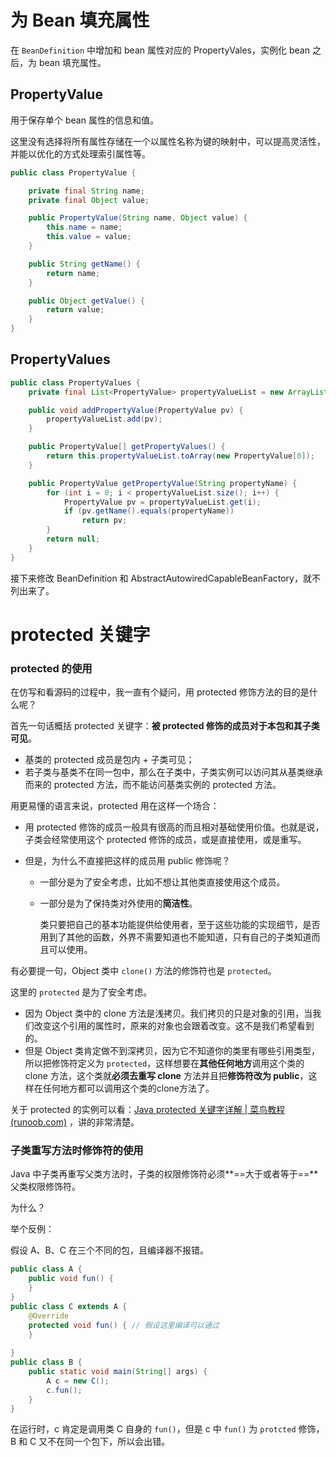# 为 Bean 填充属性



在 `BeanDefinition` 中增加和 bean 属性对应的 PropertyVales，实例化 bean 之后，为 bean 填充属性。



## PropertyValue

用于保存单个 bean 属性的信息和值。

这里没有选择将所有属性存储在一个以属性名称为键的映射中，可以提高灵活性，并能以优化的方式处理索引属性等。

```java
public class PropertyValue {

    private final String name;
    private final Object value;

    public PropertyValue(String name, Object value) {
        this.name = name;
        this.value = value;
    }

    public String getName() {
        return name;
    }

    public Object getValue() {
        return value;
    }
}
```



## PropertyValues

```java
public class PropertyValues {
    private final List<PropertyValue> propertyValueList = new ArrayList<>();

    public void addPropertyValue(PropertyValue pv) {
        propertyValueList.add(pv);
    }

    public PropertyValue[] getPropertyValues() {
        return this.propertyValueList.toArray(new PropertyValue[0]);
    }

    public PropertyValue getPropertyValue(String propertyName) {
        for (int i = 0; i < propertyValueList.size(); i++) {
            PropertyValue pv = propertyValueList.get(i);
            if (pv.getName().equals(propertyName))
                return pv;
        }
        return null;
    }
}
```



接下来修改 BeanDefinition 和 AbstractAutowiredCapableBeanFactory，就不列出来了。





# protected 关键字



### protected 的使用

在仿写和看源码的过程中，我一直有个疑问，用 protected 修饰方法的目的是什么呢？



首先一句话概括 protected 关键字：**被 protected 修饰的成员对于本包和其子类可见**。

- 基类的 protected 成员是包内 + 子类可见；
- 若子类与基类不在同一包中，那么在子类中，子类实例可以访问其从基类继承而来的 protected 方法，而不能访问基类实例的 protected 方法。



用更易懂的语言来说，protected 用在这样一个场合：

- 用 protected 修饰的成员一般具有很高的而且相对基础使用价值。也就是说，子类会经常使用这个 protected 修饰的成员，或是直接使用，或是重写。

- 但是，为什么不直接把这样的成员用 public 修饰呢？

  - 一部分是为了安全考虑，比如不想让其他类直接使用这个成员。

  - 一部分是为了保持类对外使用的**简洁性**。

    类只要把自己的基本功能提供给使用者，至于这些功能的实现细节，是否用到了其他的函数，外界不需要知道也不能知道，只有自己的子类知道而且可以使用。



有必要提一句，Object 类中 `clone()` 方法的修饰符也是 `protected`。

这里的 `protected` 是为了安全考虑。

- 因为 Object 类中的 clone 方法是浅拷贝。我们拷贝的只是对象的引用，当我们改变这个引用的属性时，原来的对象也会跟着改变。这不是我们希望看到的。
- 但是 Object 类肯定做不到深拷贝，因为它不知道你的类里有哪些引用类型，所以把修饰符定义为 `protected`，这样想要在**其他任何地方**调用这个类的 clone 方法，这个类就**必须去重写 clone** 方法并且把**修饰符改为 public**，这样在任何地方都可以调用这个类的clone方法了。





关于 protected 的实例可以看：[Java protected 关键字详解 | 菜鸟教程 (runoob.com)](https://www.runoob.com/w3cnote/java-protected-keyword-detailed-explanation.html) ，讲的非常清楚。





### 子类重写方法时修饰符的使用

Java 中子类再重写父类方法时，子类的权限修饰符必须**==大于或者等于==**父类权限修饰符。

为什么？

举个反例：

假设 A、B、C 在三个不同的包，且编译器不报错。

```java
public class A {
    public void fun() {
    }
}
public class C extends A {
    @Override
    protected void fun() { // 假设这里编译可以通过
    }
     
}
public class B {
    public static void main(String[] args) {
		A c = new C();
		c.fun();
    }  
}
```

在运行时，c 肯定是调用类 C 自身的 `fun()`，但是 c 中 `fun()` 为 `protcted` 修饰，B 和 C 又不在同一个包下，所以会出错。